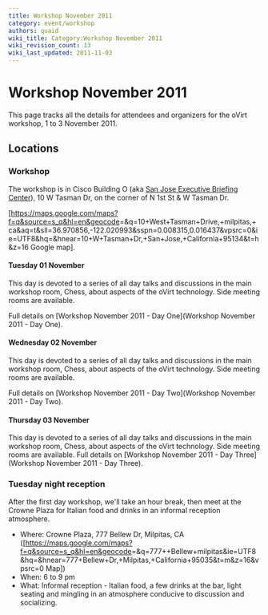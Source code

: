 ```yaml
---
title: Workshop November 2011
category: event/workshop
authors: quaid
wiki_title: Category:Workshop November 2011
wiki_revision_count: 13
wiki_last_updated: 2011-11-03
---
```


# Workshop November 2011

This page tracks all the details for attendees and organizers for the oVirt workshop, 1 to 3 November 2011.

## Locations

### Workshop

The workshop is in Cisco Building O (aka [San Jose Executive Briefing Center](http://www.cisco.com/web/about/ac156/sanjose.html)), 10 W Tasman Dr, on the corner of N 1st St & W Tasman Dr.

[<https://maps.google.com/maps?f=q&source=s_q&hl=en&geocode>=&q=10+West+Tasman+Drive,+milpitas,+ca&aq=t&sll=36.970856,-122.020993&sspn=0.008315,0.016437&vpsrc=0&ie=UTF8&hq=&hnear=10+W+Tasman+Dr,+San+Jose,+California+95134&t=h&z=16 Google map].

#### Tuesday 01 November

This day is devoted to a series of all day talks and discussions in the main workshop room, Chess, about aspects of the oVirt technology. Side meeting rooms are available.

Full details on [Workshop November 2011 - Day One](Workshop November 2011 - Day One).

#### Wednesday 02 November

This day is devoted to a series of all day talks and discussions in the main workshop room, Chess, about aspects of the oVirt technology. Side meeting rooms are available.

Full details on [Workshop November 2011 - Day Two](Workshop November 2011 - Day Two).

#### Thursday 03 November

This day is devoted to a series of all day talks and discussions in the main workshop room, Chess, about aspects of the oVirt technology. Side meeting rooms are available. Full details on [Workshop November 2011 - Day Three](Workshop November 2011 - Day Three).

### Tuesday night reception

After the first day workshop, we'll take an hour break, then meet at the Crowne Plaza for Italian food and drinks in an informal reception atmosphere.

*   Where: Crowne Plaza, 777 Bellew Dr, Milpitas, CA ([<https://maps.google.com/maps?f=q&source=s_q&hl=en&geocode>=&q=777++Bellew+milpitas&ie=UTF8&hq=&hnear=777+Bellew+Dr,+Milpitas,+California+95035&t=m&z=16&vpsrc=0 Map])
*   When: 6 to 9 pm
*   What: Informal reception - Italian food, a few drinks at the bar, light seating and mingling in an atmosphere conducive to discussion and socializing.
